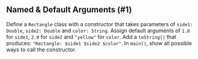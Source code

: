 ## Named & Default Arguments (#1)

Define a `Rectangle` class with a constructor that takes parameters of `side1:
Double`, `side2: Double` and `color: String`. Assign default arguments of `1.0`
for `side1`, `2.0` for `side2` and `"yellow"` for `color`. Add a `toString()`
that produces: `"Rectangle: $side1 $side2 $color"`. In `main()`, show all
possible ways to call the constructor.
